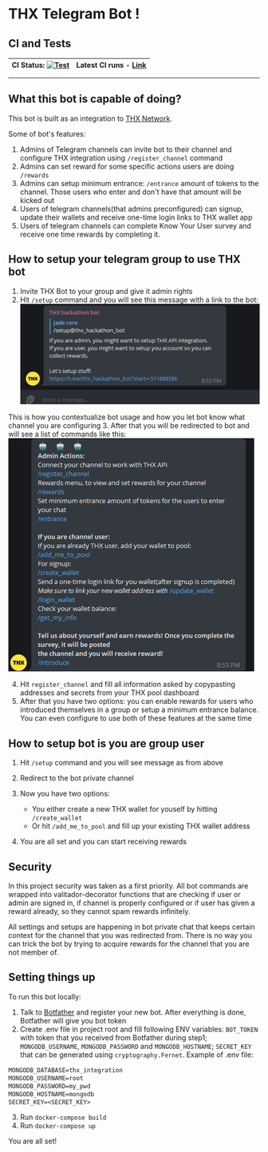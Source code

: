# THX Telegram Bot !
## CI and Tests

| CI Status: [![Test](https://github.com/SHAKOTN/thx_tg_bot_contest/actions/workflows/main.yml/badge.svg)](https://github.com/SHAKOTN/thx_tg_bot_contest/actions/workflows/main.yml) | Latest CI runs - [Link](https://github.com/SHAKOTN/thx_tg_bot_contest/actions)|
|---|---:

---

## What this bot is capable of doing?
This bot is built as an integration to [THX Network](https://www.thx.network).

Some of bot's features:
1. Admins of Telegram channels can invite bot to their channel and configure THX integration using `/register_channel` command
2. Admins can set reward for some specific actions users are doing `/rewards`
3. Admins can setup minimum entrance: `/entrance` amount of tokens to the channel. Those users who enter and don't have that amount will be kicked out
3. Users of telegram channels(that admins preconfigured) can signup, update their wallets and receive one-time login links to THX wallet app
4. Users of telegram channels can complete Know Your User survey and receive one time rewards by completing it.

## How to setup your telegram group to use THX bot
1. Invite THX Bot to your group and give it admin rights
2. Hit `/setup` command and you will see this message with a link to the bot:
![img.png](img1.png)

This is how you contextualize bot usage and how you let bot know what channel you are configuring
3. After that you will be redirected to bot and will see a list of commands like this:
![img.png](img.png)

4. Hit `register_channel` and fill all information asked by copypasting addresses and secrets from your THX pool dashboard
5. After that you have two options: you can enable rewards for users who introduced themselves in a group or setup a minimum entrance balance. 
You can even configure to use both of these features at the same time
   
## How to setup bot is you are group user
1. Hit `/setup` command and you will see message as from above
2. Redirect to the bot private channel
3. Now you have two options:
    - You either create a new THX wallet for youself by hitting `/create_wallet`
    - Or hit `/add_me_to_pool` and fill up your existing THX wallet address
    
4. You are all set and you can start receiving rewards



## Security
In this project security was taken as a first priority. 
All bot commands are wrapped into valitador-decorator functions that are checking if user or admin are signed in, if channel is properly configured or if user has given a reward already, so they cannot spam rewards infinitely.

All settings and setups are happening in bot private chat that keeps certain context for the channel that you was redirected from. There is no way you can trick the bot by trying to acquire rewards for the channel that you are not member of.


## Setting things up
To run this bot locally:
1. Talk to [Botfather](https://t.me/botfather) and register your new bot. After everything is done, Botfather will give you bot token
2. Create .env file in project root and fill following ENV variables: `BOT_TOKEN` with token that you received from Botfather during step1; `MONGODB_USERNAME`, `MONGODB_PASSWORD` and `MONGODB_HOSTNAME`; `SECRET_KEY` that can be generated using `cryptography.Fernet`. Example of .env file:
```BOT_TOKEN=<BOT_TOKEN>
MONGODB_DATABASE=thx_integration
MONGODB_USERNAME=root
MONGODB_PASSWORD=my_pwd
MONGODB_HOSTNAME=mongodb
SECRET_KEY=<SECRET_KEY>
```
3. Run `docker-compose build`
4. Run `docker-compose up`

You are all set!
